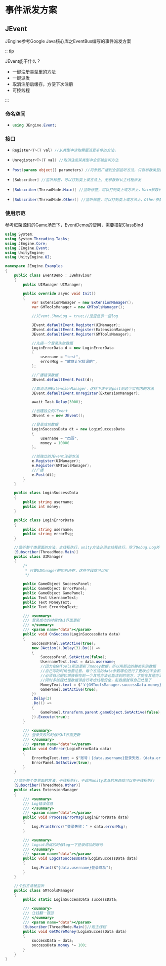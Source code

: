 # 事件派发方案

## JEvent

JEngine参考Google Java核心库之EventBus编写的事件派发方案

:: tip

JEvent能干什么？

- 一键注册类型里的方法
- 一键派发
- 取消注册后缓存，方便下次注册
- 可控线程

:::



### 命名空间

- ```csharp
  using JEngine.Event;
  ```

### 接口

- ```csharp
  Register<T>(T val) //从类型中读取需要派发事件的方法\
  ```

- ```csharp
  Unregister<T>(T val) //取消注册某类型中全部被监听方法
  ```

- ```csharp
  Post(params object[] parameters) //将参数广播到全部监听方法，只有参数类型匹配的方法才会被调用
  ```

- ```csharp
  [Subscriber] //监听标签，可以打到类上或方法上，无参数默认主线程派发
  ```

- ```csharp
  [Subscriber(ThreadMode.Main)] //监听标签，可以打到类上或方法上，Main参数代表主线程派发
  ```

- ```csharp
  [Subscriber(ThreadMode.Other)] //监听标签，可以打到类上或方法上，Other参数代表子线程派发
  ```

### 使用示范

参考框架源码的Game场景下，EventDemo的使用，需要搭配ClassBind

```csharp
using System;
using System.Threading.Tasks;
using JEngine.Core;
using JEngine.Event;
using UnityEngine;
using UnityEngine.UI;

namespace JEngine.Examples
{
    public class EventDemo : JBehaviour
    {
        public UIManager UIManager;

        public override async void Init()
        {
            var ExtensionManager = new ExtensionManager();
            var GMToolsManager = new GMToolsManager();

            //JEvent.ShowLog = true;//是否显示一些log

            JEvent.defaultEvent.Register(UIManager);
            JEvent.defaultEvent.Register(ExtensionManager);
            JEvent.defaultEvent.Register(GMToolsManager);

            //先搞一个登录失败数据
            LoginErrorData d = new LoginErrorData
            {
                username = "test",
                errorMsg = "故意让它错误的",
            };

            //广播错误数据
            JEvent.defaultEvent.Post(d);

            //取消注册ExtensionManager，这样下次不会post到这个实例内的方法
            JEvent.defaultEvent.Unregister(ExtensionManager);

            await Task.Delay(3000);

            //创建独立的JEvent
            JEvent e = new JEvent();

            //登录成功数据
            LoginSuccessData dt = new LoginSuccessData
            {
                username = "杰哥",
                money = 10000
            };

            //给独立的JEvent注册方法
            e.Register(UIManager);
            e.Register(GMToolsManager);
            //广播
            e.Post(dt);
        }
    }

    public class LoginSuccessData
    {
        public string username;
        public int money;
    }

    public class LoginErrorData
    {
        public string username;
        public string errorMsg;
    }

    //监听整个类里面的方法，主线程执行，unity方法必须主线程执行，除了Debug.Log外
    [Subscriber(ThreadMode.Main)]
    public class UIManager
    {
        /*
         * 只要UIManager的实例还在，这些字段就可以用
         */

        public GameObject SuccessPanel;
        public GameObject ErrorPanel;
        public GameObject GamePanel;
        public Text UsernameText;
        public Text MoneyText;
        public Text ErrorMsgText;

        /// <summary>
        /// 登录成功的时候的UI界面更新
        /// </summary>
        /// <param name="data"></param>
        public void OnSuccess(LoginSuccessData data)
        {
            SuccessPanel.SetActive(true);
            new JAction().Delay(3).Do(() =>
            {
                SuccessPanel.SetActive(false);
                UsernameText.text = data.username;
                //因为在GMTools那边更新了money数据，所以用那边的静态实例数据
                //自己写的时候也要注意，每个方法的data参数哪怕进行了更改也不会影响其他方法内的data
                //必须自己把它单独保存到一个其他方法也能读到的地方，才能在其他方法里同步对数据的修改
                //同时多线程处理数据请自行考虑线程安全，脏数据就得自己处理了
                MoneyText.text = $"￥{GMToolsManager.successData.money}";
                GamePanel.SetActive(true);
            })
            .Delay(3)
            .Do(() =>
            {
                GamePanel.transform.parent.gameObject.SetActive(false);
            }).Execute(true);
        }

        /// <summary>
        /// 登录失败的时候的UI界面更新
        /// </summary>
        /// <param name="data"></param>
        public void OnError(LoginErrorData data)
        {
            ErrorMsgText.text = $"账号：{data.username}登录失败，{data.errorMsg}";
            ErrorPanel.SetActive(true);
        }
    }

    //监听整个类里面的方法，子线程执行，不调用unity本身的东西就可以在子线程执行
    [Subscriber(ThreadMode.Other)]
    public class ExtensionManager
    {
        /// <summary>
        /// Log错误信息
        /// </summary>
        /// <param name="data"></param>
        public void ProcessErrorMsg(LoginErrorData data)
        {
            Log.PrintError("登录失败：" + data.errorMsg);
        }

        /// <summary>
        /// logcat测试的时候log一下登录成功的账号
        /// </summary>
        /// <param name="data"></param>
        public void LogcatSuccessData(LoginSuccessData data)
        {
            Log.Print($"{data.username}登录成功");
        }
    }

    //个别方法被监听
    public class GMToolsManager
    {
        public static LoginSuccessData successData;

        /// <summary>
        /// 让钱翻一百倍
        /// </summary>
        /// <param name="data"></param>
        [Subscriber(ThreadMode.Main)]//跑主线程
        public void GetMoreMoney(LoginSuccessData data)
        {
            successData = data;
            successData.money *= 100;
        }
    }
}
```

